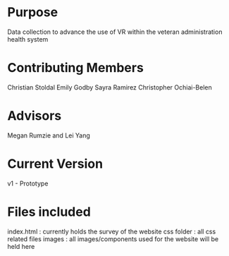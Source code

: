 # Purpose 
Data collection to advance the use of VR within the veteran administration health system

# Contributing Members 
Christian Stoldal
Emily Godby
Sayra Ramirez
Christopher Ochiai-Belen

# Advisors
Megan Rumzie and Lei Yang

# Current Version
v1 - Prototype

# Files included 
index.html : currently holds the survey of the website
css folder : all css related files
images : all images/components used for the website will be held here
